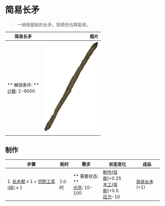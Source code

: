 # 简易长矛  
> 一柄很基础的长矛。简陋但也算能用。  
  
  简易长矛  |   图片   
 ----  |  ----:   
 ** 解锁条件: **<br>[计数](Counter.md): 1-9000  |  <img decoding="async" src="Sprite/SpearRustic.png" href="a.md" style="max-width:300px;max-height:300px;">   
  
## 制作  
步骤  |  耗时  |  需求  |  状态变化  |  成品  
----  |  ----  |  ----  |  ----  |  ----  
1. [长木棍](StickLong.md) x 1 + [切割工具(组)](GpTag_Cutter.md) x 1  |  1小时  |  ** 需要状态: **<br>[光亮](Light.md): 10-100  |  [制作(技能)](Skill_Crafting.md)+0.25<br>[木工(技能)](Skill_Woodworking.md)+0.5<br>[压力](Stress.md)-10  |  [简易长矛](SpearRustic.md)(+1)  

